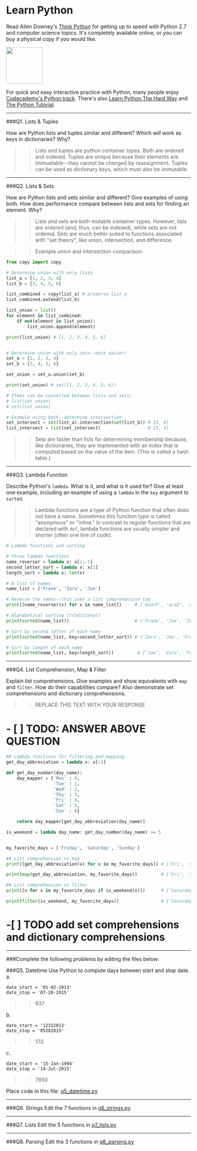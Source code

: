 # Learn Python

Read Allen Downey's [Think Python](http://www.greenteapress.com/thinkpython/) for getting up to speed with Python 2.7 and computer science topics. It's completely available online, or you can buy a physical copy if you would like.

<a href="http://www.greenteapress.com/thinkpython/"><img src="img/think_python.png" style="width: 100px;" target="_blank"></a>

For quick and easy interactive practice with Python, many people enjoy [Codecademy's Python track](http://www.codecademy.com/en/tracks/python). There's also [Learn Python The Hard Way](http://learnpythonthehardway.org/book/) and [The Python Tutorial](https://docs.python.org/2/tutorial/).

---

###Q1. Lists &amp; Tuples

How are Python lists and tuples similar and different? Which will work as keys in dictionaries? Why?

>> Lists and tuples are python container types. Both are ordered and indexed. Tuples are unique because their elements are immuatable--they cannot be changed by reassignment. Tuples can be used as dictionary keys, which must also be immutable.

---

###Q2. Lists &amp; Sets

How are Python lists and sets similar and different? Give examples of using both. How does performance compare between lists and sets for finding an element. Why?

>> Lists and sets are both mutable container types. However, lists are ordered (and, thus, can be indexed), while sets are not ordered. Sets are much better suited to functions associated with "set theory", like union, intersection, and difference.

>> Example union and intersection comparison:

```python
from copy import copy

# Determine union with only lists
list_a = [1, 2, 3, 4]
list_b = [3, 4, 5, 6]

list_combined = copy(list_a) # preserve list_a
list_combined.extend(list_b)

list_union = list()
for element in list_combined:
	if not(element in list_union):
		list_union.append(element)

print(list_union) # [1, 2, 3, 4, 5, 6]


# Determine union with only sets--much easier!
set_a = {1, 2, 3, 4}
set_b = {3, 4, 5, 6}

set_union = set_a.union(set_b)

print(set_union) # set([1, 2, 3, 4, 5, 6])

# Items can be converted between lists and sets:
# list(set_union)
# set(list_union)

# Example using both--determine intersection
set_intersect = set(list_a).intersection(set(list_b)) # {3, 4}
list_intersect = list(set_intersect)                  # [3, 4]
```

>> Sets are faster than lists for determining membership because, like dictionaries, they are implemented with an index that is computed based on the value of the item. (This is called a hash table.)

---

###Q3. Lambda Function

Describe Python's `lambda`. What is it, and what is it used for? Give at least one example, including an example of using a `lambda` in the `key` argument to `sorted`.

>> Lambda functions are a type of Python function that often does not have a name. Sometimes this function type is called "anonymous" or "inline." In contrast to regular functions that are declared with `def`, lambda functions are usually simpler and shorter (often one line of code).

```python
# Lambda functions and sorting

# Three lambda functions
name_reverser = lambda x: x[::-1]
second_letter_sort = lambda x: x[1]
length_sort = lambda x: len(x)

# A list of names
name_list = ['Frank', 'Zara', 'Joe']

# Reverse the names--this uses a list comprehension too
print([name_reverser(x) for x in name_list])     # ['knarF', 'araZ', 'eoJ']

# Alphabetical sorting (traditional)
print(sorted(name_list))                         # ['Frank', 'Joe', 'Zara']

# Sort by second letter of each name
print(sorted(name_list, key=second_letter_sort)) # ['Zara', 'Joe', 'Frank']

# Sort by length of each name
print(sorted(name_list, key=length_sort))         # ['Joe', 'Zara', 'Frank']
```

---

###Q4. List Comprehension, Map &amp; Filter

Explain list comprehensions. Give examples and show equivalents with `map` and `filter`. How do their capabilities compare? Also demonstrate set comprehensions and dictionary comprehensions.

>> REPLACE THIS TEXT WITH YOUR RESPONSE

# - [ ] TODO: ANSWER ABOVE QUESTION

```python
## Lambda functions for filtering and mapping
get_day_abbreviation = lambda x: x[:3]

def get_day_number(day_name):
	day_mapper = {'Mon' : 0,
	              'Tue' : 1,
	              'Wed' : 2,
	              'Thu' : 3,
	              'Fri' : 4,
	              'Sat' : 5,
	              'Sun' : 6}

	return day_mapper[get_day_abbreviation(day_name)]

is_weekend = lambda day_name: get_day_number(day_name) >= 5


my_favorite_days = ['Friday', 'Saturday', 'Sunday']

## List comprehension vs map
print([get_day_abbreviation(x) for x in my_favorite_days]) # ['Fri', 'Sat', 'Sun']

print(map(get_day_abbreviation, my_favorite_days))         # ['Fri', 'Sat', 'Sun']

## List comprehension vs filter
print([x for x in my_favorite_days if is_weekend(x)])      # ['Saturday', 'Sunday']

print(filter(is_weekend, my_favorite_days))                # ['Saturday', 'Sunday']

```

# -[ ] TODO add set comprehensions and dictionary comprehensions

---

###Complete the following problems by editing the files below:

###Q5. Datetime
Use Python to compute days between start and stop date.   
a.  

```
date_start = '01-02-2013'    
date_stop = '07-28-2015'
```

>> 937

b.  
```
date_start = '12312013'  
date_stop = '05282015'  
```

>> 513

c.  
```
date_start = '15-Jan-1994'      
date_stop = '14-Jul-2015'  
```

>> 7850

Place code in this file: [q5_datetime.py](python/q5_datetime.py)

---

###Q6. Strings
Edit the 7 functions in [q6_strings.py](python/q6_strings.py)

---

###Q7. Lists
Edit the 5 functions in [q7_lists.py](python/q7_lists.py)

---

###Q8. Parsing
Edit the 3 functions in [q8_parsing.py](python/q8_parsing.py)





